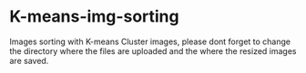 # K-means-img-sorting
Images sorting with K-means
Cluster images, please dont forget to change the directory where the files are uploaded and the where the resized images are saved.
